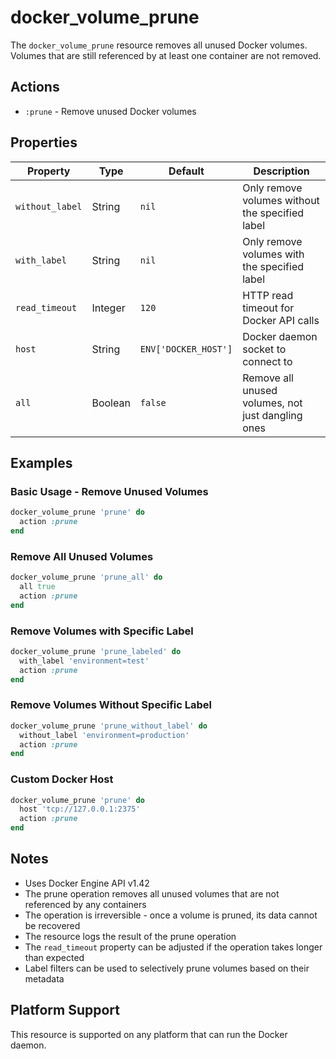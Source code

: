 # docker_volume_prune

The `docker_volume_prune` resource removes all unused Docker volumes. Volumes that are still referenced by at least one container are not removed.

## Actions

- `:prune` - Remove unused Docker volumes

## Properties

| Property        | Type    | Default              | Description                                       |
|-----------------|---------|----------------------|---------------------------------------------------|
| `without_label` | String  | `nil`                | Only remove volumes without the specified label   |
| `with_label`    | String  | `nil`                | Only remove volumes with the specified label      |
| `read_timeout`  | Integer | `120`                | HTTP read timeout for Docker API calls            |
| `host`          | String  | `ENV['DOCKER_HOST']` | Docker daemon socket to connect to                |
| `all`           | Boolean | `false`              | Remove all unused volumes, not just dangling ones |

## Examples

### Basic Usage - Remove Unused Volumes

```ruby
docker_volume_prune 'prune' do
  action :prune
end
```

### Remove All Unused Volumes

```ruby
docker_volume_prune 'prune_all' do
  all true
  action :prune
end
```

### Remove Volumes with Specific Label

```ruby
docker_volume_prune 'prune_labeled' do
  with_label 'environment=test'
  action :prune
end
```

### Remove Volumes Without Specific Label

```ruby
docker_volume_prune 'prune_without_label' do
  without_label 'environment=production'
  action :prune
end
```

### Custom Docker Host

```ruby
docker_volume_prune 'prune' do
  host 'tcp://127.0.0.1:2375'
  action :prune
end
```

## Notes

- Uses Docker Engine API v1.42
- The prune operation removes all unused volumes that are not referenced by any containers
- The operation is irreversible - once a volume is pruned, its data cannot be recovered
- The resource logs the result of the prune operation
- The `read_timeout` property can be adjusted if the operation takes longer than expected
- Label filters can be used to selectively prune volumes based on their metadata

## Platform Support

This resource is supported on any platform that can run the Docker daemon.
